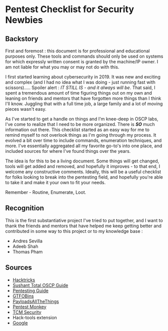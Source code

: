 # Pentest Checklist for Security Newbies
## Backstory
First and foremost : this document is for professional and educational purposes only.  These tools and commands should only be used on systems for which expressly written consent is granted by the machine/IP owner.  I am not liable for what you may or may not do with this.

I first started learning about cybersecurity in 2019.  It was new and exciting and complex (and I had no idea what I was doing - just running fast with scissors)..... Spoiler alert : *IT STILL IS - and it always will be*.  That said, I spent a tremendous amount of time figuring things out on my own and leaning on friends and mentors that have forgotten more things than I think I'll know.  Juggling that with a full time job, a large family and a lot of moving pieces wasn't easy.  

As I've started to get a handle on things and I'm knee-deep in OSCP labs, I've come to realize that I need to be more organized. There is ***SO*** much information out there.  This checklist started as an easy way for me to remind myself to not overlook things as I'm going through my process.  It evolved a bit over time to include commands, enumeration techniques, and more.  I've essentially aggregated all my favorite go-to's into one place, and included sources for where I've found things over the years.  

The idea is for this to be a living document.  Some things will get changed, tools will get added and removed, and hopefully it improves - to that end, I welcome any constructive comments.  Ideally, this will be a useful checklist for folks looking to break into the pentesting field, and hopefully you're able to take it and make it your own to fit your needs.  

Remember - Routine, Enumerate, Loot.

## Recognition
This is the first substantiative project I've tried to put together, and I want to thank the friends and mentors that have helped me keep getting better and contributed in some way to this project or to my knowledge base :
- Andres Sevilla
- Adeeb Shah
- Thomas Pham

## Sources
- [Hacktricks](https://book.hacktricks.xyz/welcome/readme)
- [Sushant Total OSCP Guide](https://sushant747.gitbooks.io/total-oscp-guide/content/list_of_common_ports.html)
- [Pentesting Guide](https://github.com/pha5matis/Pentesting-Guide/blob/master/list_of_common_ports.md)
- [GTFOBins](https://gtfobins.github.io/)
- [PayloadsAllTheThings](https://github.com/swisskyrepo/PayloadsAllTheThings)
- [Pentest Monkey](https://pentestmonkey.net/)
- [TCM Security](https://academy.tcm-sec.com/)
- Hack-tools extension
- [Google](https://google.com)
